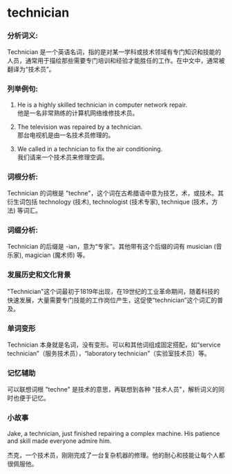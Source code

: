 # technician

### 分析词义:

  

Technician 是一个英语名词，指的是对某一学科或技术领域有专门知识和技能的人员，通常用于描绘那些需要专门培训和经验才能胜任的工作。在中文中，通常被翻译为“技术员”。

  

### 列举例句:

  

1.  He is a highly skilled technician in computer network repair.  
    他是一名非常熟练的计算机网络维修技术员。
    
      
    
2.  The television was repaired by a technician.  
    那台电视机是由一名技术员修理的。
    
      
    
3.  We called in a technician to fix the air conditioning.  
    我们请来一个技术员来修理空调。
    
      
    

  

### 词根分析:

  

Technician 的词根是 "techne"，这个词在古希腊语中意为技艺，术，或技术。其衍生词包括 technology (技术), technologist (技术专家), technique (技术，方法) 等词汇。

  

### 词缀分析:

  

Technician 的后缀是 -ian，意为“专家”。其他带有这个后缀的词有 musician (音乐家), magician (魔术师) 等。

  

### 发展历史和文化背景

  

"Technician"这个词最初于1819年出现，在19世纪的工业革命期间，随着科技的快速发展，大量需要专门技能的工作岗位产生，这促使“technician”这个词汇的普及。

  

### 单词变形

  

Technician 本身就是名词，没有变形。可以和其他词组成固定搭配，如“service technician”（服务技术员），“laboratory technician”（实验室技术员）等。

  

### 记忆辅助

  

可以联想词根 "techne" 是技术的意思，再联想到各种 "技术人员"，解析词义的同时也便于记忆。

  

### 小故事

  

Jake, a technician, just finished repairing a complex machine. His patience and skill made everyone admire him.

  

杰克，一个技术员，刚刚完成了一台复杂机器的修理。他的耐心和技能让每个人都很佩服他。
